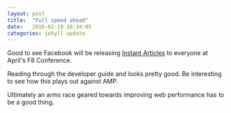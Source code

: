 ```yaml
---
layout: post
title:  "Full speed ahead"
date:   2016-02-19 16:34:05 
categories: jekyll update
---
```


Good to see Facebook will be releasing [Instant Articles](https://developers.facebook.com/docs/instant-articles) to everyone at April's F8 Conference.

Reading through the developer guide and looks pretty good. Be interesting to see how this plays out against AMP.

Ultimately an arms race geared towards improving web performance has to be a good thing.
